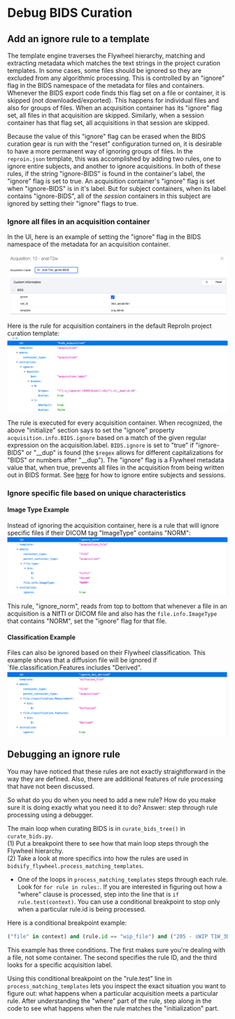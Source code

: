 # Debug BIDS Curation

## Add an ignore rule to a template
The template engine traverses the Flywheel hierarchy, matching and extracting metadata which matches the text strings in the project curation templates. In some cases, some files should be ignored so they are excluded from any algorithmic processing. This is controlled by an "ignore" flag in the BIDS namespace of the metadata for files and containers.  Whenever the BIDS export code finds this flag set on a file or container, it is skipped (not downloaded/exported).  This happens for individual files and also for groups of files.  When an acquisition container has its "ignore" flag set, all files in that acquisition are skipped.  Similarly, when a session container has that flag set, all acquisitions in that session are skipped.

Because the value of this "ignore" flag can be erased when the BIDS curation gear is run with the "reset" configuration turned on, it is desirable to have a more permanent way of ignoring groups of files.  In the `reproin.json` template, this was accomplished by adding two rules, one to ignore entire subjects, and another to ignore acquisitions.  In both of these rules, if the string "ignore-BIDS" is found in the container's label, the "ignore" flag is set to true.  An acquisition container's "ignore" flag is set when "ignore-BIDS" is in it's label.  But for subject containers, when its label contains "ignore-BIDS", all of the *session* containers in this subject are ignored by setting their "ignore" flags to true.

### Ignore all files in an acquisition container
In the UI, here is an example of setting the "ignore" flag in the BIDS namespace of the metadata for an acquisition container.

![ignore_bids_acq.png](pics/add_ignore_rule/ignore_bids_acq.png)

Here is the rule for acquisition containers in the default ReproIn project curation template:
![acquisition-rule.png](pics/add_ignore_rule/acquisition-rule.png)

The rule is executed for every acquisition container.  When recognized, the above "initialize" section says to set the "ignore" property `acquisition.info.BIDS.ignore` based on a match of the given regular expression on the acquisition.label.  `BIDS.ignore` is set to "true" if "ignore-BIDS" or "__dup" is found (the `$regex` allows for different capitalizations for "BIDS" or numbers after "__dup").  The "ignore" flag is a Flywheel metadata value that, when true, prevents all files in the acquisition from being written out in BIDS format.  See [here](Ignore_ses-subj.md) for how to ignore entire subjects and sessions.

### Ignore specific file based on unique characteristics
#### Image Type Example
Instead of ignoring the acquisition container, here is a rule that will ignore specific files if their DICOM tag "ImageType" contains "NORM":
![ignore-norm.png](pics/add_ignore_rule/ignore-norm.png)

This rule, "ignore_norm", reads from top to bottom that whenever a file in an acquisition is a NIfTI or DICOM file and also has the `file.info.ImageType` that contains "NORM", set the "ignore" flag for that file.
   
#### Classification Example
Files can also be ignored based on their Flywheel classification. This example shows that a diffusion file will be ignored if `file.classification.Features includes "Derived".
![ignore-derived.png](pics/add_ignore_rule/ignore-derived.png)

## Debugging an ignore rule
You may have noticed that these rules are not exactly straightforward in the way they are defined.  Also, there are additional features of rule processing that have not been discussed.  

So what do you do when you need to add a new rule?  How do you make sure it is doing exactly what you need it to do?  Answer: step through rule processing using a debugger.

The main loop when curating BIDS is in `curate_bids_tree()` in `curate_bids.py`.  
(1) Put a breakpoint there to see how that main loop steps through the Flywheel hierarchy.  
(2) Take a look at more specifics into how the rules are used in `bidsify_flywheel.process_matching_templates`.  
- One of the loops in `process_matching_templates` steps through each rule.  Look for `for rule in rules:`.  If you are interested in figuring out how a "where" clause is processed, step into the line that is `if rule.test(context)`.  You can use a conditional breakpoint to stop only when a particular rule.id is being processed.  

Here is a conditional breakpoint example:
```python
("file" in context) and (rule.id == "wip_file") and ("205 - sWIP T1W_3D_IRCstandard32 SENSE avg" in context["acquisition"].data["label"])
```
This example has three conditions. The first makes sure you're dealing with a file, not some container.  The second specifies the rule ID, and the third looks for a specific acquisition label.  

Using this conditional breakpoint on the "rule.test" line in `process_matching_templates` lets you inspect the exact situation you want to figure out: what happens when a particular acquisition meets a particular rule.  After understanding the "where" part of the rule, step along in the code to see what happens when the rule matches the "initialization" part.